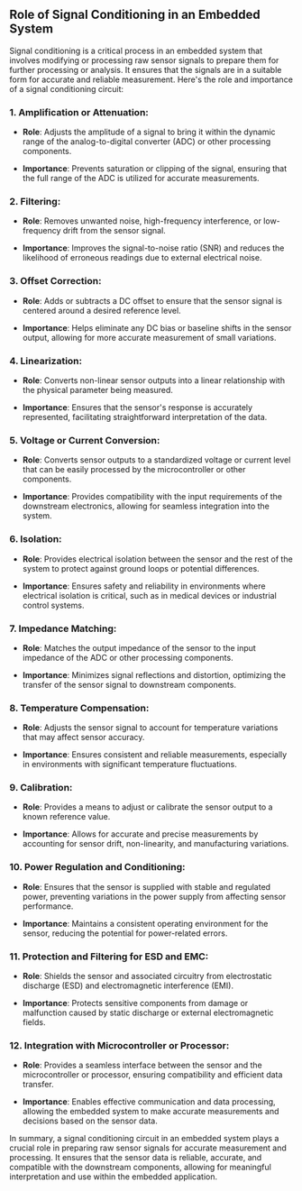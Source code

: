 ## Role of Signal Conditioning in an Embedded System

Signal conditioning is a critical process in an embedded system that involves modifying or processing raw sensor signals to prepare them for further processing or analysis. It ensures that the signals are in a suitable form for accurate and reliable measurement. Here's the role and importance of a signal conditioning circuit:

### 1. **Amplification or Attenuation**:

- **Role**: Adjusts the amplitude of a signal to bring it within the dynamic range of the analog-to-digital converter (ADC) or other processing components.

- **Importance**: Prevents saturation or clipping of the signal, ensuring that the full range of the ADC is utilized for accurate measurements.

### 2. **Filtering**:

- **Role**: Removes unwanted noise, high-frequency interference, or low-frequency drift from the sensor signal.

- **Importance**: Improves the signal-to-noise ratio (SNR) and reduces the likelihood of erroneous readings due to external electrical noise.

### 3. **Offset Correction**:

- **Role**: Adds or subtracts a DC offset to ensure that the sensor signal is centered around a desired reference level.

- **Importance**: Helps eliminate any DC bias or baseline shifts in the sensor output, allowing for more accurate measurement of small variations.

### 4. **Linearization**:

- **Role**: Converts non-linear sensor outputs into a linear relationship with the physical parameter being measured.

- **Importance**: Ensures that the sensor's response is accurately represented, facilitating straightforward interpretation of the data.

### 5. **Voltage or Current Conversion**:

- **Role**: Converts sensor outputs to a standardized voltage or current level that can be easily processed by the microcontroller or other components.

- **Importance**: Provides compatibility with the input requirements of the downstream electronics, allowing for seamless integration into the system.

### 6. **Isolation**:

- **Role**: Provides electrical isolation between the sensor and the rest of the system to protect against ground loops or potential differences.

- **Importance**: Ensures safety and reliability in environments where electrical isolation is critical, such as in medical devices or industrial control systems.

### 7. **Impedance Matching**:

- **Role**: Matches the output impedance of the sensor to the input impedance of the ADC or other processing components.

- **Importance**: Minimizes signal reflections and distortion, optimizing the transfer of the sensor signal to downstream components.

### 8. **Temperature Compensation**:

- **Role**: Adjusts the sensor signal to account for temperature variations that may affect sensor accuracy.

- **Importance**: Ensures consistent and reliable measurements, especially in environments with significant temperature fluctuations.

### 9. **Calibration**:

- **Role**: Provides a means to adjust or calibrate the sensor output to a known reference value.

- **Importance**: Allows for accurate and precise measurements by accounting for sensor drift, non-linearity, and manufacturing variations.

### 10. **Power Regulation and Conditioning**:

- **Role**: Ensures that the sensor is supplied with stable and regulated power, preventing variations in the power supply from affecting sensor performance.

- **Importance**: Maintains a consistent operating environment for the sensor, reducing the potential for power-related errors.

### 11. **Protection and Filtering for ESD and EMC**:

- **Role**: Shields the sensor and associated circuitry from electrostatic discharge (ESD) and electromagnetic interference (EMI).

- **Importance**: Protects sensitive components from damage or malfunction caused by static discharge or external electromagnetic fields.

### 12. **Integration with Microcontroller or Processor**:

- **Role**: Provides a seamless interface between the sensor and the microcontroller or processor, ensuring compatibility and efficient data transfer.

- **Importance**: Enables effective communication and data processing, allowing the embedded system to make accurate measurements and decisions based on the sensor data.

In summary, a signal conditioning circuit in an embedded system plays a crucial role in preparing raw sensor signals for accurate measurement and processing. It ensures that the sensor data is reliable, accurate, and compatible with the downstream components, allowing for meaningful interpretation and use within the embedded application.
